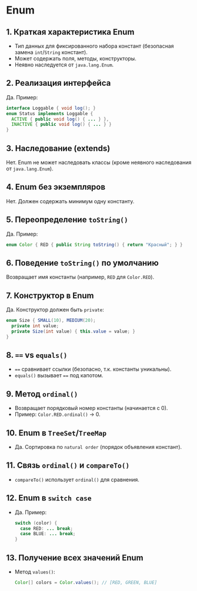 # Enum

## 1. Краткая характеристика Enum  

- Тип данных для фиксированного набора констант (безопасная замена `int`/`String` констант).  
- Может содержать поля, методы, конструкторы.  
- Неявно наследуется от `java.lang.Enum`.  

## 2. Реализация интерфейса  

Да. Пример:  

  ```java
  interface Loggable { void log(); }  
  enum Status implements Loggable {  
    ACTIVE { public void log() { ... } },  
    INACTIVE { public void log() { ... } }  
  }  
  ```  

## 3. Наследование (extends)  

Нет. Enum не может наследовать классы (кроме неявного наследования от `java.lang.Enum`).  

## 4. Enum без экземпляров  

Нет. Должен содержать минимум одну константу.  

## 5. Переопределение `toString()`  

Да. Пример:  

  ```java
  enum Color { RED { public String toString() { return "Красный"; } }  
  ```  

## 6. Поведение `toString()` по умолчанию  

Возвращает имя константы (например, `RED` для `Color.RED`).  

## 7. Конструктор в Enum  

Да. Конструктор должен быть `private`:  

  ```java
  enum Size { SMALL(10), MEDIUM(20);  
    private int value;  
    private Size(int value) { this.value = value; }  
  }  
  ```  

## 8. `==` vs `equals()`  

- `==` сравнивает ссылки (безопасно, т.к. константы уникальны).  
- `equals()` вызывает `==` под капотом.  

## 9. Метод `ordinal()`  

- Возвращает порядковый номер константы (начинается с 0).  
- Пример: `Color.RED.ordinal()` → 0.  

## 10. Enum в `TreeSet`/`TreeMap`  

- Да. Сортировка по `natural order` (порядок объявления констант).  

## 11. Связь `ordinal()` и `compareTo()`  

- `compareTo()` использует `ordinal()` для сравнения.  

## 12. Enum в `switch case`  

- Да. Пример:  

  ```java
  switch (color) {  
    case RED: ... break;  
    case BLUE: ... break;  
  }  
  ```  

## 13. Получение всех значений Enum  

- Метод `values()`:  

  ```java
  Color[] colors = Color.values(); // [RED, GREEN, BLUE]  
  ```  
